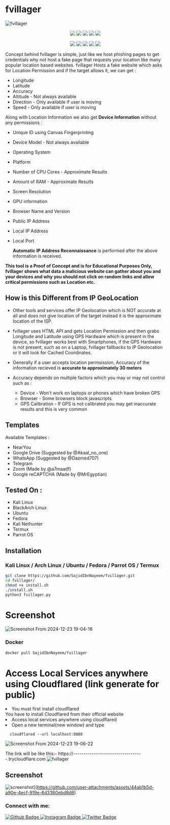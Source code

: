 # fvillager
![fvillager](https://github.com/user-attachments/assets/09b7d6d2-87ed-44cf-88b7-dac0e768782f)
<p align="center">
  <img src="https://img.shields.io/badge/Version-1.2.1-green?style=for-the-badge">
  <img src="https://img.shields.io/github/license/SajidIbnNayeem/fvillager?style=for-the-badge">
  <img src="https://img.shields.io/github/stars/SajidIbnNayeem/fvillager?style=for-the-badge">
  <img src="https://img.shields.io/github/issues/SajidIbnNayeem/fvillager?color=red&style=for-the-badge">
  <img src="https://img.shields.io/github/forks/SajidIbnNayeem/fvillager?color=teal&style=for-the-badge">
</p>
<p align="center">
  <img src="https://img.shields.io/badge/Author-SajidIbnNayeem-blue?style=flat-square">
  <img src="https://img.shields.io/badge/Open%20Source-Yes-darkgreen?style=flat-square">
  <img src="https://img.shields.io/badge/Maintained%3F-Yes-lightblue?style=flat-square">
  <img src="https://img.shields.io/badge/Written%20In-Bash-darkcyan?style=flat-square">
  <img src="https://hits.seeyoufarm.com/api/count/incr/badge.svg?url=https%3A%2F%2Fgithub.com%2Fhtr-tech%2Fzphisher&title=Visitors&edge_flat=false"/></a>
</p>

Concept behind fvillager is simple,
just like we host phishing pages to get credentials why not host a fake page that requests your location like many popular location based websites.
fvillager Hosts a fake website which asks for Location Permission and if the target allows it, we can get :

* Longitude
* Latitude
* Accuracy
* Altitude - Not always available
* Direction - Only available if user is moving
* Speed - Only available if user is moving

Along with Location Information we also get **Device Information** without any permissions :

* Unique ID using Canvas Fingerprinting
* Device Model - Not always available
* Operating System
* Platform
* Number of CPU Cores - Approximate Results
* Amount of RAM - Approximate Results
* Screen Resolution
* GPU information
* Browser Name and Version
* Public IP Address
* Local IP Address
* Local Port


  **Automatic IP Address Reconnaissance** is performed after the above information is received.

**This tool is a Proof of Concept and is for Educational Purposes Only, fvillager shows what data a malicious website can gather about you and your devices and why you should not click on random links and allow critical permissions such as Location etc.**

## How is this Different from IP GeoLocation

* Other tools and services offer IP Geolocation which is NOT accurate at all and does not give location of the target instead it is the approximate location of the ISP.

* fvillager uses HTML API and gets Location Permission and then grabs Longitude and Latitude using GPS Hardware which is present in the device, so fvillager works best with Smartphones, if the GPS Hardware is not present, such as on a Laptop, fvillager fallbacks to IP Geolocation or it will look for Cached Coordinates.  

* Generally if a user accepts location permsission, Accuracy of the information recieved is **accurate to approximately 30 meters**

* Accuracy depends on multiple factors which you may or may not control such as :
  * Device - Won't work on laptops or phones which have broken GPS
  * Browser - Some browsers block javascripts
  * GPS Calibration - If GPS is not calibrated you may get inaccurate results and this is very common
 
## Templates

Available Templates : 

* NearYou
* Google Drive (Suggested by @Akaal_no_one)
* WhatsApp (Suggested by @Dazmed707)
* Telegram
* Zoom (Made by @a7maadf)
* Google reCAPTCHA (Made by @MrEgyptian)

## Tested On :

* Kali Linux
* BlackArch Linux
* Ubuntu
* Fedora
* Kali Nethunter
* Termux
* Parrot OS

## Installation

### Kali Linux / Arch Linux / Ubuntu / Fedora / Parrot OS / Termux

```bash
git clone https://github.com/SajidIbnNayeem/fvillager.git
cd fvillager/
chmod +x install.sh
./install.sh
python3 fvillager.py
```
# Screenshot
![Screenshot From 2024-12-23 19-04-16](https://github.com/user-attachments/assets/c9f55c40-0805-4393-84de-c311107a8ffc)


### Docker

```bash
docker pull SajidIbnNayeem/fvillager
```
# Access Local Services anywhere using Cloudflared (link generate for public)
<li> You must first install cloudflared</li>
  You have to install Cloudflared from their official website
<li> Access local services anywhere using cloudflared</li>
  
  <li> Open a new terminal(new window) and type</li>

```
  cloudflared --url localhost:8080
  ```
![Screenshot From 2024-12-23 19-06-22](https://github.com/user-attachments/assets/ba3efb4f-941b-460f-b3c0-fb7618beb905)

The link will be like this:- https://----------------------------------.trycloudflare.com
![fvillager](https://github.com/user-attachments/assets/cb1cc98d-3cdb-47c0-bd6a-130ed7657c64)

## Screenshot
![screenshot](1)](https://github.com/user-attachments/assets/44ab1b5d-a90e-4ecf-919e-6d3360ebd8d6)


### Connect with me:
<div id="badges">
  <a href="https://github.com/SajidIbnNayeem">
    <img src="https://img.shields.io/badge/Github-white?style=for-the-badge&logo=Github&logoColor=black" alt="Github Badge"/>
  </a>
  
   <a href="https://www.instagram.com/sajid_ibn_nayeem?igsh=MXdnNmttb292MnFuaQ==">
    <img src="https://img.shields.io/badge/Instagram-purple?style=for-the-badge&logo=instagram&logoColor=white" alt="Instagram Badge"/>
  </a>
   
   <a href="https://twitter.com/Sajid_nayeem_">
    <img src="https://img.shields.io/badge/Twitter-blue?style=for-the-badge&logo=twitter&logoColor=white" alt="Twitter Badge"/>
  </a>
</div>





